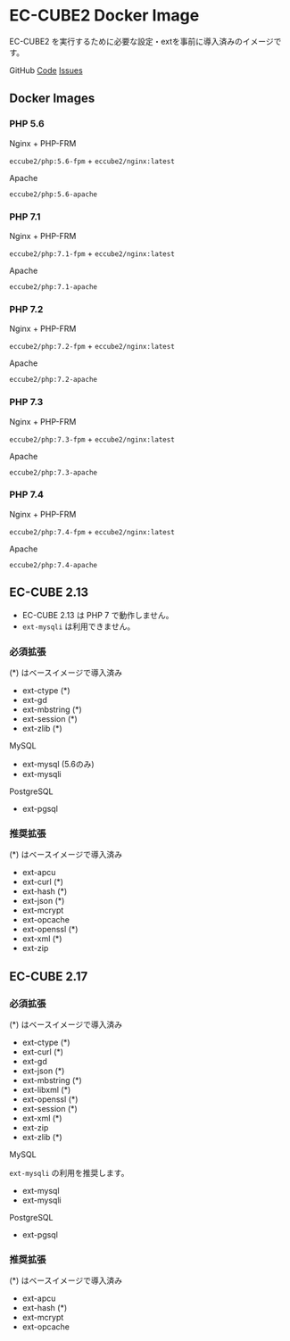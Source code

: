 EC-CUBE2 Docker Image
=====================

EC-CUBE2 を実行するために必要な設定・extを事前に導入済みのイメージです。

GitHub
[Code](https://github.com/ec-cube2/docker)
[Issues](https://github.com/ec-cube2/docker/issue)

Docker Images
-------------

### PHP 5.6

Nginx + PHP-FRM

`eccube2/php:5.6-fpm` + `eccube2/nginx:latest`

Apache

`eccube2/php:5.6-apache`

### PHP 7.1

Nginx + PHP-FRM

`eccube2/php:7.1-fpm` + `eccube2/nginx:latest`

Apache

`eccube2/php:7.1-apache`

### PHP 7.2

Nginx + PHP-FRM

`eccube2/php:7.2-fpm` + `eccube2/nginx:latest`

Apache

`eccube2/php:7.2-apache`

### PHP 7.3

Nginx + PHP-FRM

`eccube2/php:7.3-fpm` + `eccube2/nginx:latest`

Apache

`eccube2/php:7.3-apache`

### PHP 7.4

Nginx + PHP-FRM

`eccube2/php:7.4-fpm` + `eccube2/nginx:latest`

Apache

`eccube2/php:7.4-apache`


EC-CUBE 2.13
------------

- EC-CUBE 2.13 は PHP 7 で動作しません。
- `ext-mysqli` は利用できません。

### 必須拡張

(*) はベースイメージで導入済み

- ext-ctype (*)
- ext-gd
- ext-mbstring (*)
- ext-session (*)
- ext-zlib (*)

MySQL

- ext-mysql (5.6のみ)
- ext-mysqli

PostgreSQL

- ext-pgsql

### 推奨拡張

(*) はベースイメージで導入済み

- ext-apcu
- ext-curl (*)
- ext-hash (*)
- ext-json (*)
- ext-mcrypt
- ext-opcache
- ext-openssl (*)
- ext-xml (*)
- ext-zip


EC-CUBE 2.17
------------

### 必須拡張

(*) はベースイメージで導入済み

- ext-ctype (*)
- ext-curl (*)
- ext-gd
- ext-json (*)
- ext-mbstring (*)
- ext-libxml (*)
- ext-openssl (*)
- ext-session (*)
- ext-xml (*)
- ext-zip
- ext-zlib (*)

MySQL

`ext-mysqli` の利用を推奨します。

- ext-mysql
- ext-mysqli

PostgreSQL

- ext-pgsql

### 推奨拡張

(*) はベースイメージで導入済み

- ext-apcu
- ext-hash (*)
- ext-mcrypt
- ext-opcache
